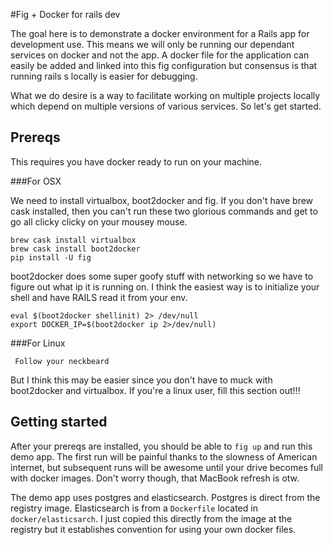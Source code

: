 #Fig + Docker for rails dev

The goal here is to demonstrate a docker environment for a Rails app for development use. This means we will only be running our dependant services on docker and not the app. A docker file for the application can easily be added and linked into this fig configuration but consensus is that running rails s locally is easier for debugging.

What we do desire is a way to facilitate working on multiple projects locally which depend on multiple versions of various services. So let's get started.

## Prereqs

This requires you have docker ready to run on your machine.

###For OSX

We need to install virtualbox, boot2docker and fig. If you don't have brew cask installed, then you can't run these two glorious commands and get to go all clicky clicky on your mousey mouse.

```
brew cask install virtualbox
brew cask install boot2docker
pip install -U fig
```

boot2docker does some super goofy stuff with networking so we have to figure out what ip it is running on. I think the easiest way is to initialize your shell and have RAILS read it from your env.

```
eval $(boot2docker shellinit) 2> /dev/null
export DOCKER_IP=$(boot2docker ip 2>/dev/null)
```

###For Linux

``` Follow your neckbeard```

But I think this may be easier since you don't have to muck with boot2docker and virtualbox. If you're a linux user, fill this section out!!!


## Getting started

After your prereqs are installed, you should be able to `fig up` and run this demo app. The first run will be painful thanks to the slowness of American internet, but subsequent runs will be awesome until your drive becomes full with docker images. Don't worry though, that MacBook refresh is otw.

The demo app uses postgres and elasticsearch. Postgres is direct from the registry image. Elasticsearch is from a `Dockerfile` located in `docker/elasticsarch`. I just copied this directly from the image at the registry but it establishes convention for using your own docker files.
